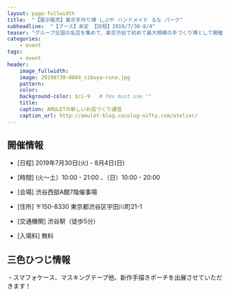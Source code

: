 ```yaml
---
layout: page-fullwidth
title:  "【展示販売】東京手作り博 しぶや ハンドメイド るな パーク"
subheadline:  "【ブース】未定 【日程】2019/7/30-8/4"
teaser: "グループ全国の名店を集めて、東京渋谷で初めて最大規模の手づくり博として開催した「宝飾の街/人形の国/動物の森」今年は会期を前半後半２期に拡げ５００の作家さん、グループ、お店が参加都心エリア最大の手づくり博としてハチ公から２分。渋谷西武百貨店Ａ館７階の催事場全フロアを使い開催が決まりました♪"
categories:
    - event
tags:
    - event
header:
    image_fullwidth:
    image: 20190730-0804_sibuya-runa.jpg
    pattern:
    color:
    background-color: $ci-9   # You must use ""
    title:
    caption: AMULETの新しいお店づくり通信
    caption_url: http://amulet-blog.cocolog-nifty.com/atelier/
---
```


## 開催情報


* [日程] 2019年7月30日(火) - 8月4日(日) 

* [時間] (火～土）10:00 - 21:00 、（日）10:00 - 20:00

* [会場] 渋谷西部A館7階催事場

* [住所] 〒150-8330 東京都渋谷区宇田川町21-1

* [交通機関] 渋谷駅（徒歩5分）

* [入場料] 無料


## 三色ひつじ情報

・スマフォケース、マスキングテープ他、新作手描きポーチを出展させていただきます！
